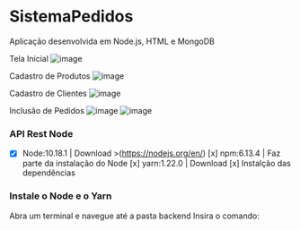 # SistemaPedidos
Aplicação desenvolvida em  Node.js, HTML e MongoDB

Tela Inicial
![image](https://user-images.githubusercontent.com/50886743/111823717-0a238680-88c4-11eb-81aa-03fad9ba148a.png)

Cadastro de Produtos
![image](https://user-images.githubusercontent.com/50886743/111823792-2293a100-88c4-11eb-855f-28bd967233f9.png)

Cadastro de Clientes
![image](https://user-images.githubusercontent.com/50886743/111823867-37703480-88c4-11eb-97d8-45e02c3b8ff6.png)

Inclusão de Pedidos
![image](https://user-images.githubusercontent.com/50886743/111823939-51117c00-88c4-11eb-9442-e4ae5d684be4.png)
![image](https://user-images.githubusercontent.com/50886743/111823965-5a024d80-88c4-11eb-9855-6568567e671d.png)

### API Rest Node
- [x] Node:10.18.1 | Download >(https://nodejs.org/en/)
  [x] npm:6.13.4 | Faz parte da instalação do Node
  [x] yarn:1.22.0 | Download
  [x] Instalção das dependências

<h3>Instale o Node e o Yarn</h3>
Abra um terminal e navegue até a pasta backend
Insira o comando:
